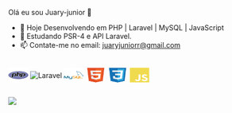 Olá eu sou Juary-junior 👋

- 🔭 Hoje Desenvolvendo em PHP | Laravel | MySQL | JavaScript
- 🌱 Estudando PSR-4 e API Laravel.
- 📫 Contate-me no email: juaryjuniorr@gmail.com

<div style="display: inline_block"><br>
<img align="center" alt="PHP" height="30" width="40" src="https://raw.githubusercontent.com/devicons/devicon/master/icons/php/php-original.svg">
<img align="center" alt="Laravel" height="30" width="40" src="https://www.vectorlogo.zone/logos/laravel/laravel-icon.svg">
<img align="center" alt="SQL" height="30" width="40" src="https://raw.githubusercontent.com/devicons/devicon/master/icons/mysql/mysql-original-wordmark.svg">
<img align="center" alt="HTML" height="30" width="40" src="https://raw.githubusercontent.com/devicons/devicon/master/icons/html5/html5-original.svg">
<img align="center" alt="CSS" height="30" width="40" src="https://raw.githubusercontent.com/devicons/devicon/master/icons/css3/css3-original.svg">
  <img align="center" alt="Rafa-Js" height="30" width="40" src="https://raw.githubusercontent.com/devicons/devicon/master/icons/javascript/javascript-plain.svg">
</div>
  
  ##
 
<div> 
  <a href="https://www.linkedin.com/in/juary-junior-403881267/" target="_blank"><img src="https://img.shields.io/badge/-LinkedIn-%230077B5?style=for-the-badge&logo=linkedin&logoColor=white" target="_blank"></a> 
</div>


